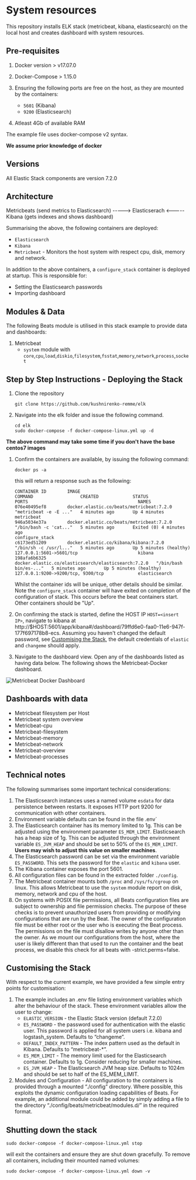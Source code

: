 # System resources

This repository installs ELK stack (metricbeat, kibana, elasticsearch) on the local host and creates dashboard with system resources.
 
## Pre-requisites

1. Docker version > v17.07.0
1. Docker-Compose > 1.15.0
1. Ensuring the following ports are free on the host, as they are mounted by the containers:

    - `5601` (Kibana)
    - `9200` (Elasticsearch)
    
1. Atleast 4Gb of available RAM

The example file uses docker-compose v2 syntax.

**We assume prior knowledge of docker**

## Versions

All Elastic Stack components are version 7.2.0

## Architecture 

Metricbeats (send metrics to Elasticsearch) ----->  Elasticserach <----- Kibana (gets indexes and shows dashboard) 

Summarising the above, the following containers are deployed:

* `Elasticsearch`
* `Kibana`
* `Metricbeat` - Monitors the host system with respect cpu, disk, memory and network. 

In addition to the above containers, a `configure_stack` container is deployed at startup.  This is responsible for:

* Setting the Elasticsearch passwords
* Importing dashboard

## Modules & Data

The following Beats module is utilised in this stack example to provide data and dashboards:

1. Metricbeat
    - `system` module with `core`,`cpu`,`load`,`diskio`,`filesystem`,`fsstat`,`memory`,`network`,`process`,`socket`
    
## Step by Step Instructions - Deploying the Stack

1. Clone the repository


    ```shell
    git clone https://github.com/kushnirenko-remme/elk
    ```

1. Navigate into the elk folder and issue the following command. 

    ```shell
    cd elk
    sudo docker-compose -f docker-compose-linux.yml up -d
    ```

**The above command may take some time if you don't have the base centos7 images**

1. Confirm the containers are available, by issuing the following command:
    
    ```shell
    docker ps -a
    ```

    this will return a response such as the following:

    ```shell
    CONTAINER ID        IMAGE                                                 COMMAND                  CREATED             STATUS                     PORTS                                          NAMES
    076e40495ef8        docker.elastic.co/beats/metricbeat:7.2.0              "metricbeat -e -E ..."   4 minutes ago       Up 4 minutes                                                              metricbeat
    946a5034e37a        docker.elastic.co/beats/metricbeat:7.2.0              "/bin/bash -c 'cat..."   5 minutes ago       Exited (0) 4 minutes ago                                                  configure_stack
    c6173ed51209        docker.elastic.co/kibana/kibana:7.2.0                 "/bin/sh -c /usr/l..."   5 minutes ago       Up 5 minutes (healthy)     127.0.0.1:5601->5601/tcp                       kibana
    198afa6b6325        docker.elastic.co/elasticsearch/elasticsearch:7.2.0   "/bin/bash bin/es-..."   5 minutes ago       Up 5 minutes (healthy)     127.0.0.1:9200->9200/tcp, 9300/tcp             elasticsearch
    ```
    
    Whilst the container ids will be unique, other details should be similar. Note the `configure_stack` container will have exited on completion of the configuration of stack.  This occurs before the beat containers start.  Other containers should be "Up".

1. On confirming the stack is started, define the HOST IP `HOST=<insert IP>`, navigate to kibana at http://$HOST:5601/app/kibana#/dashboard/79ffd6e0-faa0-11e6-947f-177f697178b8-ecs.  Assuming you haven't changed the default password, see [Customising the Stack](TODO), the default credentials of `elastic` and `changeme` should apply.

1. Navigate to the dashboard view. Open any of the dashboards listed as having data below. The following shows the Metricbeat-Docker dashboard.

![Metricbeat Docker Dashboard]()

## Dashboards with data


* Metricbeat filesystem per Host
* Metricbeat system overview
* Metricbeat-cpu
* Metricbeat-filesystem
* Metricbeat-memory
* Metricbeat-network
* Metricbeat-overview
* Metricbeat-processes

## Technical notes

The following summarises some important technical considerations:

1. The Elasticsearch instances uses a named volume `esdata` for data persistence between restarts. It exposes HTTP port 9200 for communication with other containers. 
1. Environment variable defaults can be found in the file .env`
1. The Elasticsearch container has its memory limited to 1g. This can be adjusted using the environment parameter `ES_MEM_LIMIT`. Elasticsearch has a heap size of 1g. This can be adjusted through the environment variable `ES_JVM_HEAP` and should be set to 50% of the `ES_MEM_LIMIT`.  **Users may wish to adjust this value on smaller machines**.
1. The Elasticsearch password can be set via the environment variable `ES_PASSWORD`. This sets the password for the `elastic` and `kibana` user.
1. The Kibana container exposes the port 5601.
1. All configuration files can be found in the extracted folder `./config`.
1. The Metricbeat container mounts both `/proc` and `/sys/fs/cgroup` on linux.  This allows Metricbeat to use the `system` module report on disk, memory, network and cpu of the host. 
1. On systems with POSIX file permissions, all Beats configuration files are subject to ownership and file permission checks. The purpose of these checks is to prevent unauthorized users from providing or modifying configurations that are run by the Beat.  The owner of the configuration file must be either root or the user who is executing the Beat process. The permissions on the file must disallow writes by anyone other than the owner.  As we mount our configurations from the host, where the user is likely different than that used to run the container and the beat process, we disable this check for all beats with  -strict.perms=false.

## Customising the Stack

With respect to the current example, we have provided a few simple entry points for customisation:

1. The example includes an .env file listing environment variables which alter the behaviour of the stack.  These environment variables allow the user to change:
    * `ELASTIC_VERSION` - the Elastic Stack version (default 7.2.0) 
    * `ES_PASSWORD` - the password used for authentication with the elastic user. This password is applied for all system users i.e. kibana and logstash_system. Defaults to “changeme”.
    * `DEFAULT_INDEX_PATTERN` - The index pattern used as the default in Kibana. Defaults to “metricbeat-*”.
    * `ES_MEM_LIMIT` - The memory limit used for the Elasticsearch container. Defaults to 1g. Consider reducing for smaller machines.
    * `ES_JVM_HEAP` - The Elasticsearch JVM heap size. Defaults to 1024m and should be set to half of the ES_MEM_LIMIT.
1. Modules and Configuration - All configuration to the containers is provided through a mounted “./config” directory.  Where possible, this exploits the dynamic configuration loading capabilities of Beats. For example, an additional module could be added by simply adding a file to the directory “./config/beats/metricbeat/modules.d/” in the required format.

## Shutting down the stack

`sudo docker-compose -f docker-compose-linux.yml stop`

will exit the containers and ensure they are shut down gracefully. To remove all containers, including their mounted named volumes:

```shell
sudo docker-compose -f docker-compose-linux.yml down -v
```
